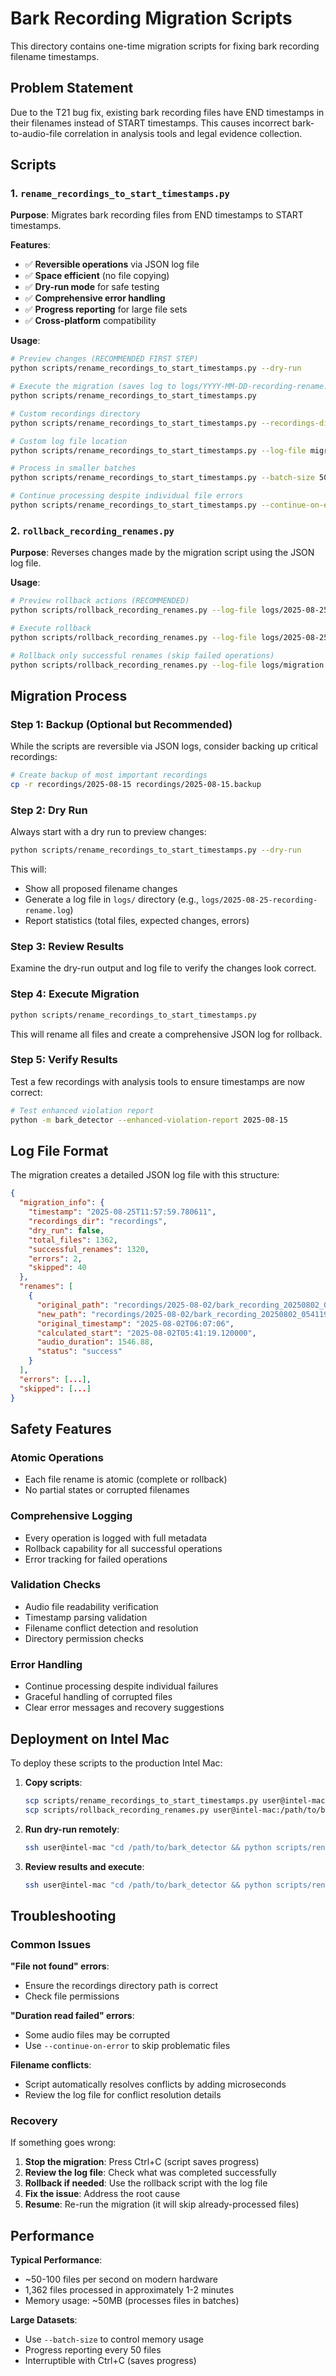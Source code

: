 # Bark Recording Migration Scripts

This directory contains one-time migration scripts for fixing bark recording filename timestamps.

## Problem Statement

Due to the T21 bug fix, existing bark recording files have END timestamps in their filenames instead of START timestamps. This causes incorrect bark-to-audio-file correlation in analysis tools and legal evidence collection.

## Scripts

### 1. `rename_recordings_to_start_timestamps.py`

**Purpose**: Migrates bark recording files from END timestamps to START timestamps.

**Features**:
- ✅ **Reversible operations** via JSON log file
- ✅ **Space efficient** (no file copying)
- ✅ **Dry-run mode** for safe testing
- ✅ **Comprehensive error handling**
- ✅ **Progress reporting** for large file sets
- ✅ **Cross-platform** compatibility

**Usage**:
```bash
# Preview changes (RECOMMENDED FIRST STEP)
python scripts/rename_recordings_to_start_timestamps.py --dry-run

# Execute the migration (saves log to logs/YYYY-MM-DD-recording-rename.log)
python scripts/rename_recordings_to_start_timestamps.py

# Custom recordings directory
python scripts/rename_recordings_to_start_timestamps.py --recordings-dir /path/to/recordings

# Custom log file location
python scripts/rename_recordings_to_start_timestamps.py --log-file migration-2025-08-25.log

# Process in smaller batches
python scripts/rename_recordings_to_start_timestamps.py --batch-size 50

# Continue processing despite individual file errors
python scripts/rename_recordings_to_start_timestamps.py --continue-on-error
```

### 2. `rollback_recording_renames.py`

**Purpose**: Reverses changes made by the migration script using the JSON log file.

**Usage**:
```bash
# Preview rollback actions (RECOMMENDED)
python scripts/rollback_recording_renames.py --log-file logs/2025-08-25-recording-rename.log --dry-run

# Execute rollback
python scripts/rollback_recording_renames.py --log-file logs/2025-08-25-recording-rename.log

# Rollback only successful renames (skip failed operations)
python scripts/rollback_recording_renames.py --log-file logs/migration.log --only-successful
```

## Migration Process

### Step 1: Backup (Optional but Recommended)
While the scripts are reversible via JSON logs, consider backing up critical recordings:
```bash
# Create backup of most important recordings
cp -r recordings/2025-08-15 recordings/2025-08-15.backup
```

### Step 2: Dry Run
Always start with a dry run to preview changes:
```bash
python scripts/rename_recordings_to_start_timestamps.py --dry-run
```

This will:
- Show all proposed filename changes
- Generate a log file in `logs/` directory (e.g., `logs/2025-08-25-recording-rename.log`)
- Report statistics (total files, expected changes, errors)

### Step 3: Review Results
Examine the dry-run output and log file to verify the changes look correct.

### Step 4: Execute Migration
```bash
python scripts/rename_recordings_to_start_timestamps.py
```

This will rename all files and create a comprehensive JSON log for rollback.

### Step 5: Verify Results
Test a few recordings with analysis tools to ensure timestamps are now correct:
```bash
# Test enhanced violation report
python -m bark_detector --enhanced-violation-report 2025-08-15
```

## Log File Format

The migration creates a detailed JSON log file with this structure:

```json
{
  "migration_info": {
    "timestamp": "2025-08-25T11:57:59.780611",
    "recordings_dir": "recordings",
    "dry_run": false,
    "total_files": 1362,
    "successful_renames": 1320,
    "errors": 2,
    "skipped": 40
  },
  "renames": [
    {
      "original_path": "recordings/2025-08-02/bark_recording_20250802_060706.wav",
      "new_path": "recordings/2025-08-02/bark_recording_20250802_054119.wav",
      "original_timestamp": "2025-08-02T06:07:06",
      "calculated_start": "2025-08-02T05:41:19.120000",
      "audio_duration": 1546.88,
      "status": "success"
    }
  ],
  "errors": [...],
  "skipped": [...]
}
```

## Safety Features

### Atomic Operations
- Each file rename is atomic (complete or rollback)
- No partial states or corrupted filenames

### Comprehensive Logging
- Every operation is logged with full metadata
- Rollback capability for all successful operations
- Error tracking for failed operations

### Validation Checks
- Audio file readability verification
- Timestamp parsing validation
- Filename conflict detection and resolution
- Directory permission checks

### Error Handling
- Continue processing despite individual failures
- Graceful handling of corrupted files
- Clear error messages and recovery suggestions

## Deployment on Intel Mac

To deploy these scripts to the production Intel Mac:

1. **Copy scripts**:
   ```bash
   scp scripts/rename_recordings_to_start_timestamps.py user@intel-mac:/path/to/bark_detector/scripts/
   scp scripts/rollback_recording_renames.py user@intel-mac:/path/to/bark_detector/scripts/
   ```

2. **Run dry-run remotely**:
   ```bash
   ssh user@intel-mac "cd /path/to/bark_detector && python scripts/rename_recordings_to_start_timestamps.py --dry-run"
   ```

3. **Review results and execute**:
   ```bash
   ssh user@intel-mac "cd /path/to/bark_detector && python scripts/rename_recordings_to_start_timestamps.py"
   ```

## Troubleshooting

### Common Issues

**"File not found" errors**: 
- Ensure the recordings directory path is correct
- Check file permissions

**"Duration read failed" errors**:
- Some audio files may be corrupted
- Use `--continue-on-error` to skip problematic files

**Filename conflicts**:
- Script automatically resolves conflicts by adding microseconds
- Review the log file for conflict resolution details

### Recovery

If something goes wrong:
1. **Stop the migration**: Press Ctrl+C (script saves progress)
2. **Review the log file**: Check what was completed successfully
3. **Rollback if needed**: Use the rollback script with the log file
4. **Fix the issue**: Address the root cause
5. **Resume**: Re-run the migration (it will skip already-processed files)

## Performance

**Typical Performance**:
- ~50-100 files per second on modern hardware
- 1,362 files processed in approximately 1-2 minutes
- Memory usage: ~50MB (processes files in batches)

**Large Datasets**:
- Use `--batch-size` to control memory usage
- Progress reporting every 50 files
- Interruptible with Ctrl+C (saves progress)